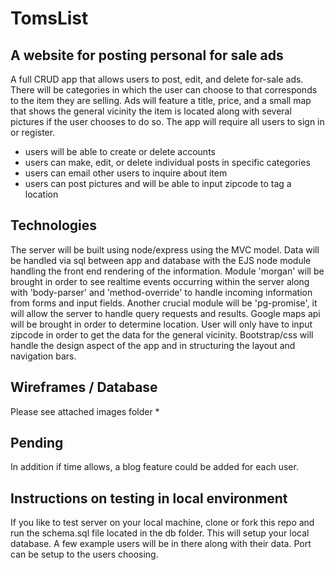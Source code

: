 # TomsList

## A website for posting personal for sale ads

A full CRUD app that allows users to post, edit, and delete for-sale ads.  There will be categories in which the user can choose to that corresponds to the item they are selling.  Ads will feature a title, price, and a small map that shows the general vicinity the item is located along with several pictures if the user chooses to do so.  The app will require all users to sign in or register.

  * users will be able to create or delete accounts
  * users can make, edit, or delete individual posts in specific categories
  * users can email other users to inquire about item
  * users can post pictures and will be able to input zipcode to tag a location
  
## Technologies

The server will be built using node/express using the MVC model.  Data will be handled via sql between app and database with the EJS node module handling the front end rendering of the information.  Module 'morgan' will be brought in order to see realtime events occurring within the server along with 'body-parser' and 'method-override' to handle incoming information from forms and input fields.  Another crucial module will be 'pg-promise', it will allow the server to handle query requests and results.  Google maps api will be brought in order to determine location.  User will only have to input zipcode in order to get the data for the general vicinity. Bootstrap/css will handle the design aspect of the app and in structuring the layout and navigation bars.  

## Wireframes / Database

Please see attached images folder *

## Pending

In addition if time allows, a blog feature could be added for each user.

## Instructions on testing in local environment

If you like to test server on your local machine, clone or fork this repo and run the schema.sql file located in the db folder.  This will setup your local database.  A few example users will be in there along with their data.  Port can be setup to the users choosing.
